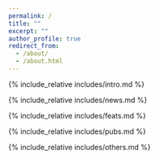 ```yaml
---
permalink: /
title: ""
excerpt: ""
author_profile: true
redirect_from: 
  - /about/
  - /about.html
---
```


<span class='anchor' id='about-me'></span>
{% include_relative includes/intro.md %}

<!-- If interested or in need, please continue to check Jian's latest [CV](https://jianguda.github.io/CV_Jian.pdf) (updated Feb. 2024). -->

{% include_relative includes/news.md %}

{% include_relative includes/feats.md %}

{% include_relative includes/pubs.md %}

{% include_relative includes/others.md %}
